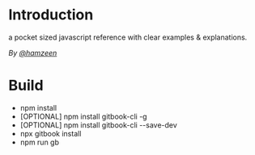 # Introduction

a pocket sized javascript reference with clear examples & explanations.

_By_ [_@hamzeen_](https://twitter.com/hamzeen)


# Build
  * npm install
  * [OPTIONAL] npm install gitbook-cli -g
  * [OPTIONAL] npm install gitbook-cli --save-dev
  * npx gitbook install
  * npm run gb
